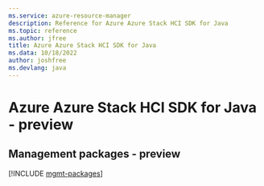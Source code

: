 ```yaml
---
ms.service: azure-resource-manager
description: Reference for Azure Azure Stack HCI SDK for Java
ms.topic: reference
ms.author: jfree
title: Azure Azure Stack HCI SDK for Java
ms.data: 10/18/2022
author: joshfree
ms.devlang: java
---
```

# Azure Azure Stack HCI SDK for Java - preview

## Management packages - preview
[!INCLUDE [mgmt-packages](azure-stack-hci-mgmt-index.md)]
